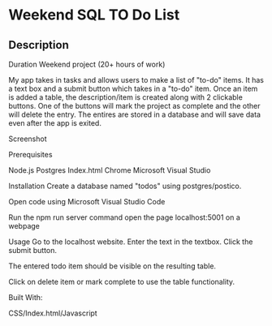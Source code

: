 # Weekend SQL TO Do List


## Description
Duration Weekend project (20+ hours of work)

My app takes in tasks and allows users to make a list of "to-do" items. It has a text box and a submit button which takes in a "to-do" item. Once an item is added a table, the description/item is created along with 2 clickable buttons. One of the buttons will mark the project as complete and the other will delete the entry. The entires are stored in a database and will save data even after the app is exited. 

Screenshot 

Prerequisites

Node.js
Postgres
Index.html 
Chrome
Microsoft Visual Studio 

Installation 
Create a database named "todos" using postgres/postico. 

Open code using Microsoft Visual Studio Code

Run the npm run server command
open the page localhost:5001 on a webpage

Usage 
Go to the localhost website. 
Enter the text in the textbox. Click the submit button. 

The entered todo item should be visible on the resulting table. 

Click on delete item or mark complete to use the table functionality. 


Built With:

CSS/Index.html/Javascript 

